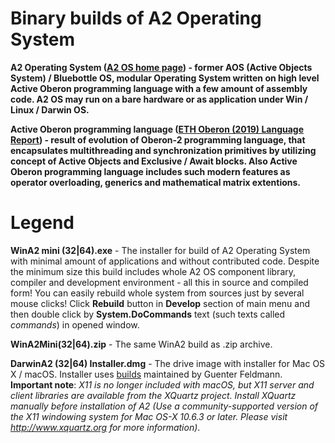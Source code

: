 # Binary builds of A2 Operating System

**A2 Operating System ([A2 OS home page](http://cas.inf.ethz.ch/projects/a2)) - former AOS (Active Objects System) / Bluebottle OS, modular Operating System written on high level Active Oberon programming language with a few amount of assembly code. A2 OS may run on a bare hardware or as application under Win / Linux / Darwin OS.**

**Active Oberon programming language ([ETH Oberon (2019) Language Report](http://cas.inf.ethz.ch/projects/a2/repository/raw/trunk/LanguageReport/OberonLanguageReport.pdf)) - result of evolution of Oberon-2 programming language, that encapsulates multithreading and synchronization primitives by utilizing concept of Active Objects and Exclusive / Await blocks. Also Active Oberon programming language includes such modern features as operator overloading, generics and mathematical matrix extentions.**


# Legend

**WinA2 mini (32|64).exe** - The installer for build of A2 Operating System with minimal amount of applications and without contributed code. Despite the minimum size this build includes whole A2 OS component library, compiler and development environment - all this in source and compiled form! You can easily rebuild whole system from sources just by several mouse clicks! Click **Rebuild** button in **Develop** section of main menu and then double click by **System.DoCommands** text (such texts called _commands_) in opened window.

**WinA2Mini(32|64).zip** - The same WinA2 build as .zip archive.

**DarwinA2 (32|64) Installer.dmg** - The drive image with installer for Mac OS X / macOS. Installer uses [builds](http://www.informatik.uni-bremen.de/~fld/UnixAos/) maintained by Guenter Feldmann. **Important note**: _X11 is no longer included with macOS, but X11 server and client libraries are available from the XQuartz project. Install XQuartz manually before installation of A2 (Use a community-supported version of the X11 windowing system for Mac OS-X 10.6.3 or later. Please visit http://www.xquartz.org for more information)_.
